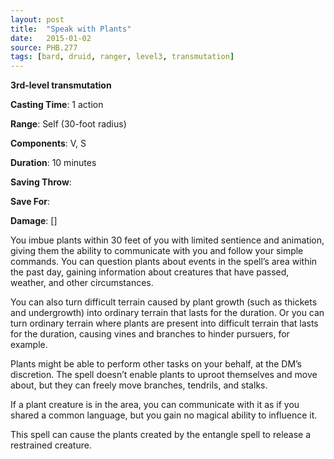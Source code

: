 ```yaml
---
layout: post
title:  "Speak with Plants"
date:   2015-01-02
source: PHB.277
tags: [bard, druid, ranger, level3, transmutation]
---
```


**3rd-level transmutation**

**Casting Time**: 1 action

**Range**: Self (30-foot radius)

**Components**: V, S

**Duration**: 10 minutes

**Saving Throw**:

**Save For**:

**Damage**: []

You imbue plants within 30 feet of you with limited sentience and animation, giving them the ability to communicate with you and follow your simple commands. You can question plants about events in the spell’s area within the past day, gaining information about creatures that have passed, weather, and other circumstances.

You can also turn difficult terrain caused by plant growth (such as thickets and undergrowth) into ordinary terrain that lasts for the duration. Or you can turn ordinary terrain where plants are present into difficult terrain that lasts for the duration, causing vines and branches to hinder pursuers, for example.

Plants might be able to perform other tasks on your behalf, at the DM’s discretion. The spell doesn’t enable plants to uproot themselves and move about, but they can freely move branches, tendrils, and stalks.

If a plant creature is in the area, you can communicate with it as if you shared a common language, but you gain no magical ability to influence it.

This spell can cause the plants created by the entangle spell to release a restrained creature.
